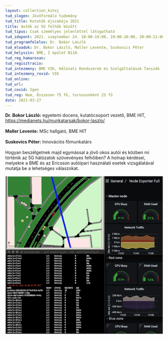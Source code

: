 ```yaml
---
layout: collection_kutej
tud_slogen: Jövőformáló tudomány
tud_title: Kutatók éjszakája 2021
title: Autók az 5G felhők között
tud_tipus: Csak személyes jelenléttel látogatható
tud_idopont: 2021. szeptember 24. 18:00-19:00, 19:00-20:00, 20:00-21:00
tud_programfelelos: Dr. Bokor László
tud_eloadok: Dr. Bokor László, Maller Levente, Suskovics Péter
tud_helyszin: BME, I épület B110.
tud_reg_hamarosan:
tud_regisztracio:
tud_intezmeny: BME VIK, Hálózati Rendszerek és Szolgáltatások Tanszék (HIT)
tud_intezmeny_rovid: VIK
tud_online:
tud_url:
tud_covid: Igen
tud_reg: Nem, Összesen 75 fő, turnusonként 25 fő
date: 2021-03-27
---
```


<b>Dr. Bokor László:</b> egyetemi docens, kutatócsoport vezető, BME HIT, <a href="https://medianets.hu/munkatarsak/bokor-laszlo/" target="_blank">https://medianets.hu/munkatarsak/bokor-laszlo/</a>
<br><br>
<b>Maller Levente:</b> MSc hallgató, BME HIT
<br><br>
<b>Suskovics Péter:</b> Innovációs főmunkatárs
<br><br>
Hogyan beszélgetnek majd egymással a jövő okos autói és közben mi történik az 5G hálózatok szövevényes felhőiben? A holnap kérdései, melyekre a BME és az Ericsson autóipari használati esetek vizsgálatával mutatja be a lehetséges válaszokat.
<br><br>
<img src="images/autok_az_5g_felhok_kozott.png" max-width="500" class="center"> 

